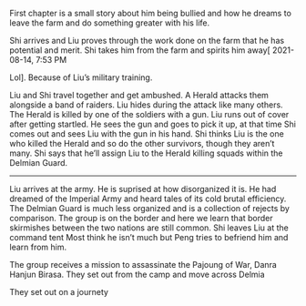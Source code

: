 First chapter is a small story about him being bullied and how he dreams to leave the farm and do something greater with his life. 

Shi arrives and Liu proves through the work done on the farm that he has potential and merit. Shi takes him from the farm and spirits him away\[ 2021-08-14, 7:53 PM

Lol\]. Because of Liu’s military training.

Liu and Shi travel together and get ambushed. A Herald attacks them alongside a band of raiders. Liu hides during the attack like many others. The Herald is killed by one of the soldiers with a gun. Liu runs out of cover after getting startled. He sees the gun and goes to pick it up, at that time Shi comes out and sees Liu with the gun in his hand. Shi thinks Liu is the one who killed the Herald and so do the other survivors, though they aren’t many. Shi says that he’ll assign Liu to the Herald killing squads within the Delmian Guard.

------------------

Liu arrives at the army. He is suprised at how disorganized it is. He had dreamed of the Imperial Army and heard tales of its cold brutal efficiency. The Delmian Guard is much less organized and is a collection of rejects by comparison. The group is on the border and here we learn that border skirmishes between the two nations are still common. Shi leaves Liu at the command tent  Most think he isn’t much but Peng tries to befriend him and learn from him.

The group receives a mission to assassinate the Pajoung of War, Danra Hanjun Birasa. They set out from the camp and move across Delmia

They set out on a journety 
